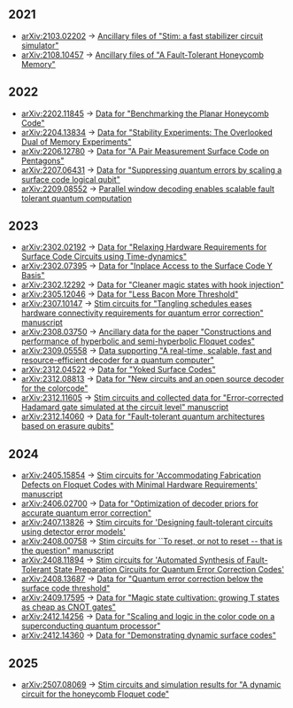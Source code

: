 ## 2021

- [arXiv:2103.02202](https://arxiv.org/abs/2103.02202) → [Ancillary files of "Stim: a fast stabilizer circuit simulator"](https://arxiv.org/src/2103.02202v3/anc)
- [arXiv:2108.10457](https://arxiv.org/abs/2108.10457) → [Ancillary files of "A Fault-Tolerant Honeycomb Memory"](https://arxiv.org/src/2108.10457v2/anc)

## 2022

- [arXiv:2202.11845](https://arxiv.org/abs/2202.11845) → [Data for "Benchmarking the Planar Honeycomb Code"](https://zenodo.org/records/7072889)
- [arXiv:2204.13834](https://arxiv.org/abs/2204.13834) → [Data for "Stability Experiments: The Overlooked Dual of Memory Experiments"](https://zenodo.org/records/6859486)
- [arXiv:2206.12780](https://arxiv.org/abs/2206.12780) → [Data for "A Pair Measurement Surface Code on Pentagons"](https://zenodo.org/records/6626417)
- [arXiv:2207.06431](https://arxiv.org/abs/2207.06431) → [Data for "Suppressing quantum errors by scaling a surface code logical qubit"](https://zenodo.org/records/6804040)
- [arXiv:2209.08552](https://arxiv.org/abs/2209.08552) → [Parallel window decoding enables scalable fault tolerant quantum computation](https://doi.org/10.5281/zenodo.8422904)

## 2023

- [arXiv:2302.02192](https://arxiv.org/abs/2302.02192) → [Data for "Relaxing Hardware Requirements for Surface Code Circuits using Time-dynamics"](https://zenodo.org/records/7587578)
- [arXiv:2302.07395](https://arxiv.org/abs/2302.07395) → [Data for "Inplace Access to the Surface Code Y Basis"](https://zenodo.org/records/7487893)
- [arXiv:2302.12292](https://arxiv.org/abs/2302.12292) → [Data for "Cleaner magic states with hook injection"](https://zenodo.org/records/7575030)
- [arXiv:2305.12046](https://arxiv.org/abs/2305.12046) → [Data for "Less Bacon More Threshold"](https://zenodo.org/records/7901729)
- [arXiv:2307.10147](https://arxiv.org/abs/2307.10147) → [Stim circuits for "Tangling schedules eases hardware connectivity requirements for quantum error correction" manuscript](https://zenodo.org/records/8391674)
- [arXiv:2308.03750](https://arxiv.org/abs/2308.03750) → [Ancillary data for the paper "Constructions and performance of hyperbolic and semi-hyperbolic Floquet codes" ](https://github.com/oscarhiggott/hyperbolic-floquet-data)
- [arXiv:2309.05558](https://arxiv.org/abs/2309.05558) → [Data supporting "A real-time, scalable, fast and resource-efficient decoder for a quantum computer"](https://zenodo.org/records/11621878)
- [arXiv:2312.04522](https://arxiv.org/abs/2312.04522) → [Data for "Yoked Surface Codes"](https://zenodo.org/records/10277397)
- [arXiv:2312.08813](https://arxiv.org/abs/2312.08813) → [Data for "New circuits and an open source decoder for the colorcode"](https://zenodo.org/records/10375289)
- [arXiv:2312.11605](https://arxiv.org/abs/2312.11605) → [Stim circuits and collected data for "Error-corrected Hadamard gate simulated at the circuit level" manuscript](https://zenodo.org/records/10391116)
- [arXiv:2312.14060](https://arxiv.org/abs/2312.14060) → [Data for "Fault-tolerant quantum architectures based on erasure qubits"](https://zenodo.org/records/13730128)

## 2024

- [arXiv:2405.15854](https://arxiv.org/abs/2405.15854) → [Stim circuits for 'Accommodating Fabrication Defects on Floquet Codes with Minimal Hardware Requirements' manuscript](https://zenodo.org/records/11241876)
- [arXiv:2406.02700](https://arxiv.org/abs/2406.02700) → [Data for "Optimization of decoder priors for accurate quantum error correction"](https://zenodo.org/records/11403595)
- [arXiv:2407.13826](https://arxiv.org/abs/2407.13826) → [Stim circuits for 'Designing fault-tolerant circuits using detector error models'](https://github.com/peter-janderks/short_measurement_schedules_simulations/tree/main/stim_circuits)
- [arXiv:2408.00758](https://arxiv.org/abs/2408.00758) → [Stim circuits for ``To reset, or not to reset -- that is the question" manuscript](https://zenodo.org/records/13152440)
- [arXiv:2408.11894](https://arxiv.org/abs/2408.11894) → [Stim circuits for 'Automated Synthesis of Fault-Tolerant State Preparation Circuits for Quantum Error Correction Codes'](https://github.com/cda-tum/mqt-qecc/tree/main/src/mqt/qecc/ft_stateprep/eval/circuits)
- [arXiv:2408.13687](https://arxiv.org/abs/2408.13687) → [Data for "Quantum error correction below the surface code threshold"](https://zenodo.org/records/13273331)
- [arXiv:2409.17595](https://arxiv.org/abs/2409.17595) → [Data for "Magic state cultivation: growing T states as cheap as CNOT gates"](https://zenodo.org/records/13777072)
- [arXiv:2412.14256](https://arxiv.org/abs/2412.14256) → [Data for "Scaling and logic in the color code on a superconducting quantum processor"](https://zenodo.org/records/14238944)
- [arXiv:2412.14360](https://arxiv.org/abs/2412.14360) → [Data for "Demonstrating dynamic surface codes"](https://zenodo.org/records/14238907)

## 2025

- [arXiv:2507.08069](https://arxiv.org/abs/2507.08069) → [Stim circuits and simulation results for "A dynamic circuit for the honeycomb Floquet code"]([https://zenodo.org/records/11241876](https://zenodo.org/records/15854678))
